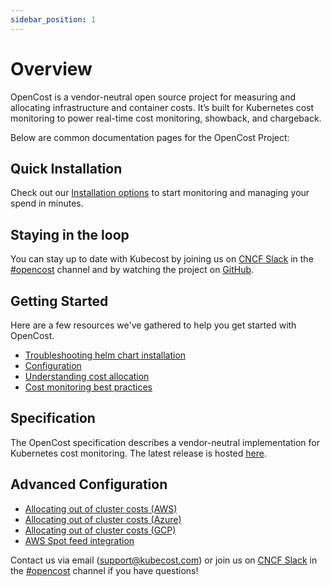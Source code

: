 ```yaml
---
sidebar_position: 1
---
```


# Overview

OpenCost is a vendor-neutral open source project for measuring and allocating infrastructure and container costs. It’s built for Kubernetes cost monitoring to power real-time cost monitoring, showback, and chargeback.

Below are common documentation pages for the OpenCost Project:

## Quick Installation

Check out our [Installation options](install) to start monitoring and managing your spend in minutes.

## Staying in the loop

You can stay up to date with Kubecost by joining us on [CNCF Slack](https://slack.cncf.io/) in the [#opencost](https://cloud-native.slack.com/archives/C03D56FPD4G) channel and by watching the project on [GitHub](https://github.com/kubecost/opencost).

## Getting Started

Here are a few resources we've gathered to help you get started with OpenCost.

- [Troubleshooting helm chart installation](https://github.com/kubecost/docs/blob/main/troubleshoot-install.md)
- [Configuration](https://github.com/kubecost/docs/blob/main/getting-started.md)
- [Understanding cost allocation](https://github.com/kubecost/docs/blob/main/cost-allocation.md)
- [Cost monitoring best practices](http://blog.kubecost.com/blog/cost-monitoring/)

## Specification

The OpenCost specification describes a vendor-neutral implementation for Kubernetes cost monitoring. The latest release is hosted [here](https://drive.google.com/drive/folders/196Dq_GHOGeva5ojwF2jd3L21ab-Y7wp5).

## Advanced Configuration

- [Allocating out of cluster costs (AWS)](https://github.com/kubecost/docs/blob/main/aws-out-of-cluster.md)
- [Allocating out of cluster costs (Azure)](https://github.com/kubecost/docs/blob/main/azure-out-of-cluster.md)
- [Allocating out of cluster costs (GCP)](https://github.com/kubecost/docs/blob/main/gcp-out-of-cluster.md)
- [AWS Spot feed integration](https://github.com/kubecost/docs/blob/main/getting-started.md#spot-nodes)

Contact us via email (<support@kubecost.com>) or join us on [CNCF Slack](https://slack.cncf.io/) in the [#opencost](https://cloud-native.slack.com/archives/C03D56FPD4G) channel if you have questions!
